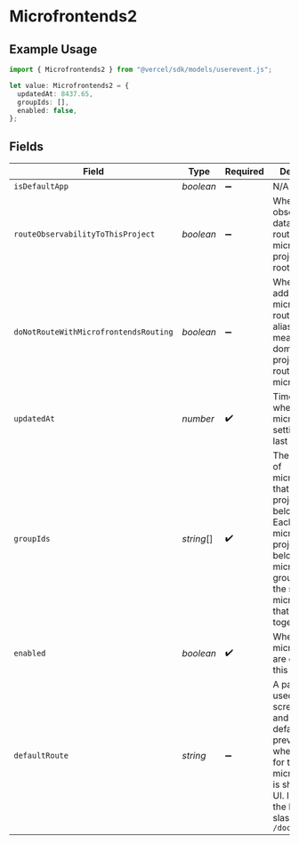 # Microfrontends2

## Example Usage

```typescript
import { Microfrontends2 } from "@vercel/sdk/models/userevent.js";

let value: Microfrontends2 = {
  updatedAt: 8437.65,
  groupIds: [],
  enabled: false,
};
```

## Fields

| Field                                                                                                                                                                                    | Type                                                                                                                                                                                     | Required                                                                                                                                                                                 | Description                                                                                                                                                                              |
| ---------------------------------------------------------------------------------------------------------------------------------------------------------------------------------------- | ---------------------------------------------------------------------------------------------------------------------------------------------------------------------------------------- | ---------------------------------------------------------------------------------------------------------------------------------------------------------------------------------------- | ---------------------------------------------------------------------------------------------------------------------------------------------------------------------------------------- |
| `isDefaultApp`                                                                                                                                                                           | *boolean*                                                                                                                                                                                | :heavy_minus_sign:                                                                                                                                                                       | N/A                                                                                                                                                                                      |
| `routeObservabilityToThisProject`                                                                                                                                                        | *boolean*                                                                                                                                                                                | :heavy_minus_sign:                                                                                                                                                                       | Whether observability data should be routed to this microfrontend project or a root project.                                                                                             |
| `doNotRouteWithMicrofrontendsRouting`                                                                                                                                                    | *boolean*                                                                                                                                                                                | :heavy_minus_sign:                                                                                                                                                                       | Whether to add microfrontends routing to aliases. This means domains in this project will route as a microfrontend.                                                                      |
| `updatedAt`                                                                                                                                                                              | *number*                                                                                                                                                                                 | :heavy_check_mark:                                                                                                                                                                       | Timestamp when the microfrontends settings were last updated.                                                                                                                            |
| `groupIds`                                                                                                                                                                               | *string*[]                                                                                                                                                                               | :heavy_check_mark:                                                                                                                                                                       | The group IDs of microfrontends that this project belongs to. Each microfrontend project must belong to a microfrontends group that is the set of microfrontends that are used together. |
| `enabled`                                                                                                                                                                                | *boolean*                                                                                                                                                                                | :heavy_check_mark:                                                                                                                                                                       | Whether microfrontends are enabled for this project.                                                                                                                                     |
| `defaultRoute`                                                                                                                                                                           | *string*                                                                                                                                                                                 | :heavy_minus_sign:                                                                                                                                                                       | A path that is used to take screenshots and as the default path in preview links when a domain for this microfrontend is shown in the UI. Includes the leading slash, e.g. `/docs`       |